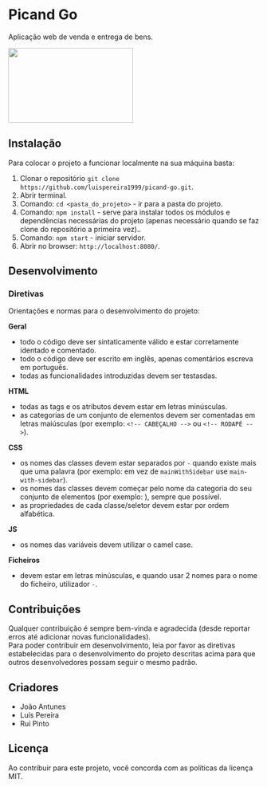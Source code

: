 # Picand Go
Aplicação web de venda e entrega de bens.

<img width="250" height="150" src="docs/Logótipo.png">

## Instalação
Para colocar o projeto a funcionar localmente na sua máquina basta:
1. Clonar o repositório ```git clone https://github.com/luispereira1999/picand-go.git```.
2. Abrir terminal.
3. Comando: ```cd <pasta_do_projeto>``` - ir para a pasta do projeto.
4. Comando: ```npm install``` - serve para instalar todos os módulos e dependências
necessárias do projeto (apenas necessário quando se faz clone do repositório a
primeira vez)..
5. Comando: ```npm start``` - iniciar servidor.
6. Abrir no browser: ```http://localhost:8080/```.


## Desenvolvimento
### Diretivas
Orientações e normas para o desenvolvimento do projeto:

**Geral**
- todo o código deve ser sintaticamente válido e estar corretamente identado e comentado.
- todo o código deve ser escrito em inglês, apenas comentários escreva em português.
- todas as funcionalidades introduzidas devem ser testasdas.

**HTML**
- todas as tags e os atributos devem estar em letras minúsculas.
- as categorias de um conjunto de elementos devem ser comentadas em letras maiúsculas (por exemplo: ```<!-- CABEÇALHO -->``` ou ```<!-- RODAPÉ -->```).

**CSS**
- os nomes das classes devem estar separados por ```-``` quando existe mais que uma palavra (por exemplo: em vez de ```mainWithSidebar``` use ```main-with-sidebar```).
- os nomes das classes devem começar pelo nome da categoria do seu conjunto de elementos (por exemplo: ), sempre que possível.
- as propriedades de cada classe/seletor devem estar por ordem alfabética.

**JS**
- os nomes das variáveis devem utilizar o camel case.

**Ficheiros**
- devem estar em letras minúsculas, e quando usar 2 nomes para o nome do ficheiro, utilizador ```-```.


## Contribuições
Qualquer contribuição é sempre bem-vinda e agradecida (desde reportar erros até adicionar novas funcionalidades).\
Para poder contribuir em desenvolvimento, leia por favor as diretivas estabelecidas para o desenvolvimento do projeto descritas acima para que outros desenvolvedores possam seguir o mesmo padrão.


## Criadores
- João Antunes
- Luís Pereira
- Rui Pinto


## Licença
Ao contribuir para este projeto, você concorda com as políticas da licença MIT.
